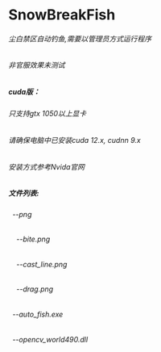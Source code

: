 # SnowBreakFish
###### 尘白禁区自动钓鱼,需要以管理员方式运行程序
###### 非官服效果未测试
##### cuda版：
###### 只支持gtx 1050以上显卡
###### 请确保电脑中已安装cuda 12.x, cudnn 9.x
###### 安装方式参考Nvida官网
##### 文件列表:
###### &nbsp;&nbsp;--png
###### &nbsp;&nbsp;&nbsp;&nbsp;--bite.png
###### &nbsp;&nbsp;&nbsp;&nbsp;--cast_line.png
###### &nbsp;&nbsp;&nbsp;&nbsp;--drag.png
###### &nbsp;&nbsp;--auto_fish.exe
###### &nbsp;&nbsp;--opencv_world490.dll
